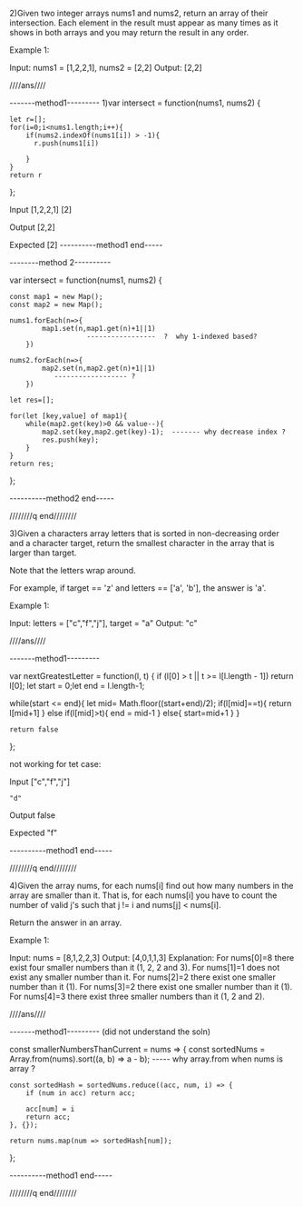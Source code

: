 











2)Given two integer arrays nums1 and nums2, return an array of their intersection. Each element in the result must appear as many times as it shows in both arrays and you may return the result in any order.

 
Example 1:

Input: nums1 = [1,2,2,1], nums2 = [2,2]
Output: [2,2]


////ans////



-------method1---------
1)var intersect = function(nums1, nums2) {
  
       
  
    
    let r=[];
    for(i=0;i<nums1.length;i++){
        if(nums2.indexOf(nums1[i]) > -1){
          r.push(nums1[i])
       
        }
    }
    return r
};

Input [1,2,2,1]
      [2]

Output [2,2]

Expected [2]
----------method1 end-----





--------method 2----------

var intersect = function(nums1, nums2) {

    const map1 = new Map();
    const map2 = new Map();
    
    nums1.forEach(n=>{
            map1.set(n,map1.get(n)+1||1)
                       -----------------  ?  why 1-indexed based?
        })
    
    nums2.forEach(n=>{
            map2.set(n,map2.get(n)+1||1)
		       ------------------ ?										
        })
    
    let res=[];
    
    for(let [key,value] of map1){
        while(map2.get(key)>0 && value--){
            map2.set(key,map2.get(key)-1);  ------- why decrease index ?
            res.push(key); 
        }
    }
    return res;
};


----------method2 end-----






////////q end////////


3)Given a characters array letters that is sorted in non-decreasing order and a character target, return the smallest character in the array that is larger than target.

Note that the letters wrap around.

For example, if target == 'z' and letters == ['a', 'b'], the answer is 'a'.
 

Example 1:

Input: letters = ["c","f","j"], target = "a"
Output: "c"



////ans////



-------method1---------


var nextGreatestLetter = function(l, t) {
    if (l[0] > t || t >= l[l.length - 1])
    return l[0];
    let start = 0;let end = l.length-1;
   
   while(start <= end){
        let mid=  Math.floor((start+end)/2);
          if(l[mid]==t){
            return l[mid+1]
        }
        else if(l[mid]>t){
             end = mid-1
        }
        else{
           start=mid+1
        }
   }
   
    return false
};


not working for tet case:


Input ["c","f","j"]

	"d"

Output false

Expected "f"

----------method1 end-----


////////q end////////



4)Given the array nums, for each nums[i] find out how many numbers in the array are smaller than it. That is, for each nums[i] you have to count the number of valid j's such that j != i and nums[j] < nums[i].

Return the answer in an array.

 

Example 1:

Input: nums = [8,1,2,2,3]
Output: [4,0,1,1,3]
Explanation: 
For nums[0]=8 there exist four smaller numbers than it (1, 2, 2 and 3). 
For nums[1]=1 does not exist any smaller number than it.
For nums[2]=2 there exist one smaller number than it (1). 
For nums[3]=2 there exist one smaller number than it (1). 
For nums[4]=3 there exist three smaller numbers than it (1, 2 and 2).



////ans////


-------method1---------
(did not understand the soln)


const smallerNumbersThanCurrent = nums => {
    const sortedNums = Array.from(nums).sort((a, b) => a - b); ----- why array.from when nums is array ?

    const sortedHash = sortedNums.reduce((acc, num, i) => {
        if (num in acc) return acc;
        
        acc[num] = i
        return acc;
    }, {});
    
    return nums.map(num => sortedHash[num]);
};

----------method1 end-----


////////q end////////










